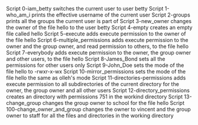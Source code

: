 Script 0-iam_betty switches the current user to user betty
Script 1-who_am_i prints the effective username of the current user
Script 2-groups prints all the groups the current user is part of
Script 3-new_owner changes the owner of the file hello to the user betty
Script 4-empty creates an empty file called hello
Script 5-execute adds execute permission to the owner of the file hello
Script 6-multiple_permissions adds execute permission to the owner and the group owner, and read permission to others, to the file hello
Script 7-everybody adds execute permission to the owner, the group owner and other users, to the file hello
Script 8-James_Bond sets all the permissions for other users only
Script 9-John_Doe sets the mode of the file hello to -rwxr-x-wx
Script 10-mirror_permissions sets the mode of the file hello the same as olleh's mode
Script 11-directories-permissions adds execute permission to all subdirectories of the current directory for the owner, the group owner and all other users
Script 12-directory_permissions creates an directory with permissions 751 in the workind directory
Script 13-change_group changes the group owner to school for the file hello
Script 100-change_owner_and_group changes the owner to vincent and the group owner to staff for all the files and directories in the working directory
